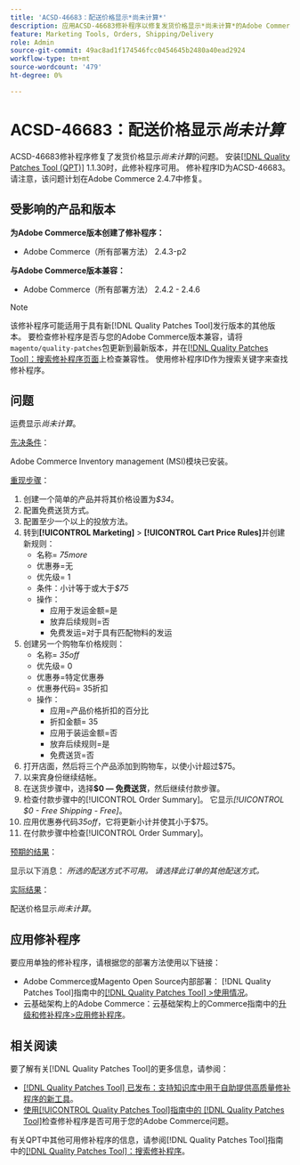 ```yaml
---
title: 'ACSD-46683：配送价格显示*尚未计算*'
description: 应用ACSD-46683修补程序以修复发货价格显示*尚未计算*的Adobe Commerce问题。
feature: Marketing Tools, Orders, Shipping/Delivery
role: Admin
source-git-commit: 49ac8ad1f174546fcc0454645b2480a40ead2924
workflow-type: tm+mt
source-wordcount: '479'
ht-degree: 0%

---
```


# ACSD-46683：配送价格显示&#x200B;*尚未计算*

ACSD-46683修补程序修复了发货价格显示&#x200B;*尚未计算*&#x200B;的问题。 安装[[!DNL Quality Patches Tool (QPT)]](https://experienceleague.adobe.com/en/docs/commerce-knowledge-base/kb/announcements/commerce-announcements/magento-quality-patches-released-new-tool-to-self-serve-quality-patches) 1.1.30时，此修补程序可用。 修补程序ID为ACSD-46683。 请注意，该问题计划在Adobe Commerce 2.4.7中修复。

## 受影响的产品和版本

**为Adobe Commerce版本创建了修补程序：**

* Adobe Commerce（所有部署方法） 2.4.3-p2

**与Adobe Commerce版本兼容：**

* Adobe Commerce（所有部署方法） 2.4.2 - 2.4.6

>[!NOTE]
>
>该修补程序可能适用于具有新[!DNL Quality Patches Tool]发行版本的其他版本。 要检查修补程序是否与您的Adobe Commerce版本兼容，请将`magento/quality-patches`包更新到最新版本，并在[[!DNL Quality Patches Tool]：搜索修补程序页面](https://experienceleague.adobe.com/tools/commerce-quality-patches/index.html)上检查兼容性。 使用修补程序ID作为搜索关键字来查找修补程序。

## 问题

运费显示&#x200B;*尚未计算*。

<u>先决条件</u>：

Adobe Commerce Inventory management (MSI)模块已安装。

<u>重现步骤</u>：

1. 创建一个简单的产品并将其价格设置为&#x200B;*$34*。
1. 配置免费送货方式。
1. 配置至少一个以上的投放方法。
1. 转到&#x200B;**[!UICONTROL Marketing]** > **[!UICONTROL Cart Price Rules]**&#x200B;并创建新规则：
   * 名称= *75more*
   * 优惠券=无
   * 优先级= 1
   * 条件：小计等于或大于&#x200B;*$75*
   * 操作：
      * 应用于发运金额=是
      * 放弃后续规则=否
      * 免费发运=对于具有匹配物料的发运
1. 创建另一个购物车价格规则：
   * 名称= *35off*
   * 优先级= 0
   * 优惠券=特定优惠券
   * 优惠券代码= 35折扣
   * 操作：
      * 应用=产品价格折扣的百分比
      * 折扣金额= 35
      * 应用于装运金额=否
      * 放弃后续规则=是
      * 免费送货=否
1. 打开店面，然后将三个产品添加到购物车，以使小计超过$75。
1. 以来宾身份继续结帐。
1. 在送货步骤中，选择&#x200B;**$0 — 免费送货**，然后继续付款步骤。
1. 检查付款步骤中的[!UICONTROL Order Summary]。 它显示&#x200B;*[!UICONTROL $0 - Free Shipping - Free]*。
1. 应用优惠券代码&#x200B;*35off*，它将更新小计并使其小于$75。
1. 在付款步骤中检查[!UICONTROL Order Summary]。

<u>预期的结果</u>：

显示以下消息： *所选的配送方式不可用。 请选择此订单的其他配送方式。*

<u>实际结果</u>：

配送价格显示&#x200B;*尚未计算*。

## 应用修补程序

要应用单独的修补程序，请根据您的部署方法使用以下链接：

* Adobe Commerce或Magento Open Source内部部署： [!DNL Quality Patches Tool]指南中的[[!DNL Quality Patches Tool] >使用情况](https://experienceleague.adobe.com/docs/commerce-operations/tools/quality-patches-tool/usage.html)。
* 云基础架构上的Adobe Commerce：云基础架构上的Commerce指南中的[升级和修补程序>应用修补程序](https://experienceleague.adobe.com/docs/commerce-cloud-service/user-guide/develop/upgrade/apply-patches.html)。

## 相关阅读

要了解有关[!DNL Quality Patches Tool]的更多信息，请参阅：

* [[!DNL Quality Patches Tool] 已发布：支持知识库中用于自助提供高质量修补程序的新工具](https://experienceleague.adobe.com/en/docs/commerce-knowledge-base/kb/announcements/commerce-announcements/magento-quality-patches-released-new-tool-to-self-serve-quality-patches)。
* [使用[!UICONTROL Quality Patches Tool]指南中的 [!DNL Quality Patches Tool]](/help/tools/quality-patches-tool/patches-available-in-qpt/check-patch-for-magento-issue-with-magento-quality-patches.md)检查修补程序是否可用于您的Adobe Commerce问题。


有关QPT中其他可用修补程序的信息，请参阅[!DNL Quality Patches Tool]指南中的[[!DNL Quality Patches Tool]：搜索修补程序](https://experienceleague.adobe.com/tools/commerce-quality-patches/index.html)。
